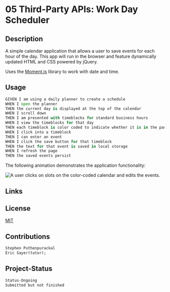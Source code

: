 # 05 Third-Party APIs: Work Day Scheduler

## Description

A simple calendar application that allows a user to save events for each hour of the day. This app will run in the browser and feature dynamically updated HTML and CSS powered by jQuery.

Uses the [Moment.js](https://momentjs.com/) library to work with date and time.

## Usage
```python
GIVEN I am using a daily planner to create a schedule
WHEN I open the planner
THEN the current day is displayed at the top of the calendar
WHEN I scroll down
THEN I am presented with timeblocks for standard business hours
WHEN I view the timeblocks for that day
THEN each timeblock is color coded to indicate whether it is in the past, present, or future
WHEN I click into a timeblock
THEN I can enter an event
WHEN I click the save button for that timeblock
THEN the text for that event is saved in local storage
WHEN I refresh the page
THEN the saved events persist
```

The following animation demonstrates the application functionality:

![A user clicks on slots on the color-coded calendar and edits the events.](./Assets/05-third-party-apis-homework-demo.gif)

## Links


## License

[MIT](https://choosealicense.com/licenses/mit/)
## Contributions
```md
Stephen Puthenpurackal
Eric Sayer(tutor);
```
## Project-Status
```md
Status-Ongoing
Submitted but not finished
```
